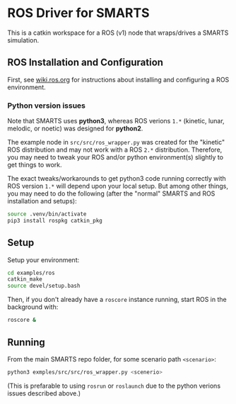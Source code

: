 # ROS Driver for SMARTS

This is a catkin workspace for a ROS (v1) node that wraps/drives a SMARTS simulation.

## ROS Installation and Configuration

First, see [wiki.ros.org](http://wiki.ros.org) for instructions about installing and configuring a ROS environment.

### Python version issues

Note that SMARTS uses **python3**, whereas ROS verions `1.*` (kinetic, lunar, melodic, or noetic) was designed for **python2**.

The example node in `src/src/ros_wrapper.py` was created for the "kinetic" ROS distribution and may not work with a ROS `2.*` distribution.
Therefore, you may need to tweak your ROS and/or python environment(s) slightly to get things to work.

The exact tweaks/workarounds to get python3 code running correctly with ROS version `1.*` will depend upon your local setup.
But among other things, you may need to do the following (after the "normal" SMARTS and ROS installation and setups):
```bash
source .venv/bin/activate
pip3 install rospkg catkin_pkg
```

## Setup

Setup your environment:
```bash
cd examples/ros
catkin_make
source devel/setup.bash
```

Then, if you don't already have a `roscore` instance running, start ROS in the background with:
```bash
roscore &
```

## Running

From the main SMARTS repo folder, for some scenario path `<scenario>`:

```bash
python3 exmples/src/src/ros_wrapper.py <scenerio>
```
(This is prefarable to using `rosrun` or `roslaunch` due to the python verions issues described above.)
